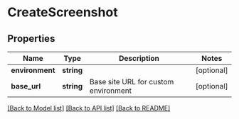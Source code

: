 # CreateScreenshot

## Properties
Name | Type | Description | Notes
------------ | ------------- | ------------- | -------------
**environment** | **string** |  | [optional] 
**base_url** | **string** | Base site URL for custom environment | [optional] 

[[Back to Model list]](../../README.md#documentation-for-models) [[Back to API list]](../../README.md#documentation-for-api-endpoints) [[Back to README]](../../README.md)

